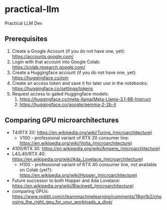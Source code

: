 # practical-llm
Practical LLM Dev

## Prerequisites 
1. Create a Google Account (if you do not have one, yet): https://accounts.google.com/  
1. Login with that account into Google Colab: https://colab.research.google.com/ 
1. Create a Huggingface account (if you do not have one, yet): https://huggingface.co/join
1. Create an access token and save it for later use in the notebooks: https://huggingface.co/settings/tokens
1. Request access to gated Huggingface models:
   1. https://huggingface.co/meta-llama/Meta-Llama-3.1-8B-Instruct 
   1. https://huggingface.co/google/gemma-2-2b-it

## Comparing GPU microarchitectures
* T4/RTX 20: https://en.wikipedia.org/wiki/Turing_(microarchitecture)
  * V100 - professional variant of RTX 20 consumer line: https://en.wikipedia.org/wiki/Volta_(microarchitecture)
* A100/RTX 30: https://en.wikipedia.org/wiki/Ampere_(microarchitecture)
* L4/L40/RTX 40: https://en.wikipedia.org/wiki/Ada_Lovelace_(microarchitecture)
  * H100 - professional variant of RTX 40 consumer line, not available on Colab (yet?): https://en.wikipedia.org/wiki/Hopper_(microarchitecture)
* Future successor to both Hopper and Ada Lovelace: https://en.wikipedia.org/wiki/Blackwell_(microarchitecture)
* comparing GPUs: https://www.reddit.com/r/learnmachinelearning/comments/18gn1b2/choosing_the_right_gpu_for_your_workloads_a_dive/
